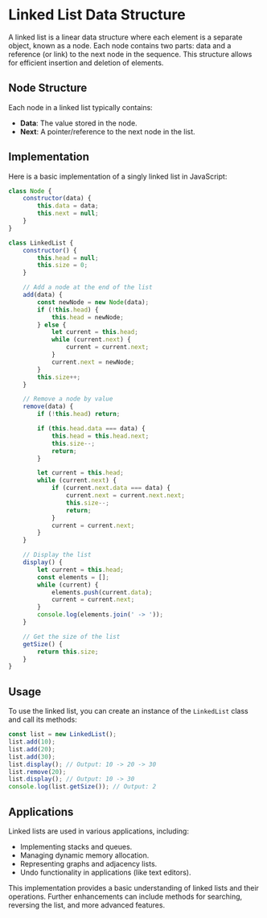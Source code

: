 # Linked List Data Structure

A linked list is a linear data structure where each element is a separate object, known as a node. Each node contains two parts: data and a reference (or link) to the next node in the sequence. This structure allows for efficient insertion and deletion of elements.

## Node Structure

Each node in a linked list typically contains:

- **Data**: The value stored in the node.
- **Next**: A pointer/reference to the next node in the list.

## Implementation

Here is a basic implementation of a singly linked list in JavaScript:

```javascript
class Node {
    constructor(data) {
        this.data = data;
        this.next = null;
    }
}

class LinkedList {
    constructor() {
        this.head = null;
        this.size = 0;
    }

    // Add a node at the end of the list
    add(data) {
        const newNode = new Node(data);
        if (!this.head) {
            this.head = newNode;
        } else {
            let current = this.head;
            while (current.next) {
                current = current.next;
            }
            current.next = newNode;
        }
        this.size++;
    }

    // Remove a node by value
    remove(data) {
        if (!this.head) return;

        if (this.head.data === data) {
            this.head = this.head.next;
            this.size--;
            return;
        }

        let current = this.head;
        while (current.next) {
            if (current.next.data === data) {
                current.next = current.next.next;
                this.size--;
                return;
            }
            current = current.next;
        }
    }

    // Display the list
    display() {
        let current = this.head;
        const elements = [];
        while (current) {
            elements.push(current.data);
            current = current.next;
        }
        console.log(elements.join(' -> '));
    }

    // Get the size of the list
    getSize() {
        return this.size;
    }
}
```

## Usage

To use the linked list, you can create an instance of the `LinkedList` class and call its methods:

```javascript
const list = new LinkedList();
list.add(10);
list.add(20);
list.add(30);
list.display(); // Output: 10 -> 20 -> 30
list.remove(20);
list.display(); // Output: 10 -> 30
console.log(list.getSize()); // Output: 2
```

## Applications

Linked lists are used in various applications, including:

- Implementing stacks and queues.
- Managing dynamic memory allocation.
- Representing graphs and adjacency lists.
- Undo functionality in applications (like text editors).

This implementation provides a basic understanding of linked lists and their operations. Further enhancements can include methods for searching, reversing the list, and more advanced features.